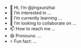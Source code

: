 - 👋 Hi, I’m @jingxunzhai
- 👀 I’m interested in ...
- 🌱 I’m currently learning ...
- 💞️ I’m looking to collaborate on ...
- 📫 How to reach me ...
- 😄 Pronouns: ...
- ⚡ Fun fact: ...

<!---
jingxunzhai/jingxunzhai is a ✨ special ✨ repository because its `README.md` (this file) appears on your GitHub profile.
You can click the Preview link to take a look at your changes.
--->
